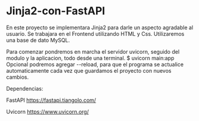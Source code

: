 # Jinja2-con-FastAPI

En este proyecto se implementara Jinja2 para darle un aspecto agradable al usuario. Se trabajara en el Frontend utilizando HTML y Css.
Utilizaremos una base de dato MySQL.

Para comenzar pondremos en marcha el servidor uvicorn, seguido del modulo y la aplicacion, todo desde una terminal.
$ uvicorn main:app
Opcional podremos agregar --reload, para que el programa se actualice automaticamente cada vez que guardamos el proyecto con nuevos cambios.



Dependencias:

FastAPI
https://fastapi.tiangolo.com/

Uvicorn
https://www.uvicorn.org/


